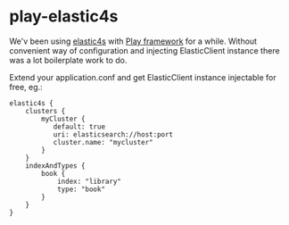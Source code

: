 play-elastic4s
===========================

We'v been using [elastic4s](https://github.com/sksamuel/elastic4s) with [Play framework](https://www.playframework.com/) for a while.
Without convenient way of configuration and injecting ElasticClient instance there was a lot boilerplate work to do.

Extend your application.conf and get ElasticClient instance injectable for free, eg.:

    elastic4s {
        clusters {
            myCluster {
               default: true
               uri: elasticsearch://host:port
               cluster.name: "mycluster"
            }
        }
        indexAndTypes {
            book {
                index: "library"
                type: "book"
            }
        }
    }

